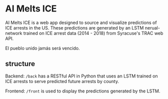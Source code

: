 # AI Melts ICE

AI Melts ICE is a web app designed to source and visualize predictions of ICE arrests in the US.
These predictions are generated by an LSTM nerual-network trained on ICE arrest data (2014 - 2018)
from Syracuse's TRAC web API.

El pueblo unido jamás será vencido.

## structure

Backend: `/back` has a RESTful API in Python that uses an LSTM trained on ICE arrests to serve predicted future arrests by county.

Frontend: `/front` is used to display the predictions generated by the LSTM.
